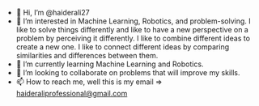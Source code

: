 - 👋 Hi, I’m @haiderali27
- 👀 I’m interested in Machine Learning, Robotics, and problem-solving. I like to solve things differently and like to have a new perspective on a problem by perceiving it differently. I like to combine different ideas to create a new one. I like to connect different ideas by comparing similarities and differences between them. 
- 🌱 I’m currently learning Machine Learning and Robotics. 
- 💞️ I’m looking to collaborate on problems that will improve my skills.
- 📫 How to reach me, well this is my email => haideraliprofessional@gmail.com 

<!---
haiderali27/haiderali27 is a ✨ special ✨ repository because its `README.md` (this file) appears on your GitHub profile.
You can click the Preview link to take a look at your changes.
--->
